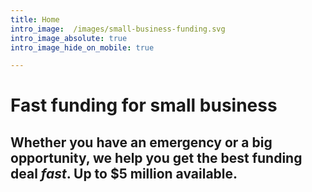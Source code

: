```yaml
---
title: Home
intro_image:  /images/small-business-funding.svg 
intro_image_absolute: true
intro_image_hide_on_mobile: true

---
```

# Fast funding for small business

## Whether you have an emergency or a  big opportunity, we help you get the best funding deal <em>fast</em>. Up to $5 million available.
